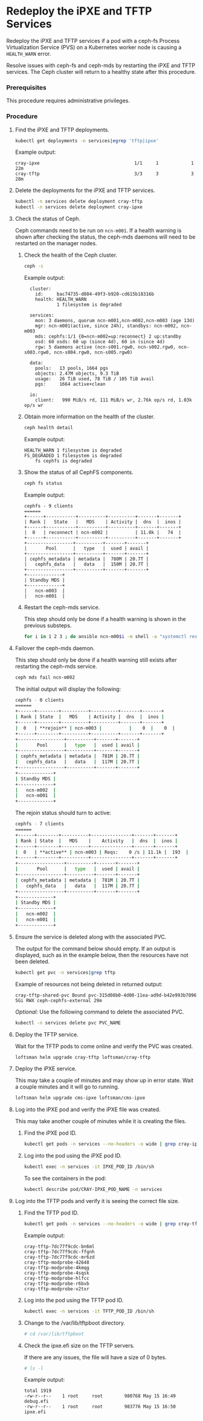 # Redeploy the iPXE and TFTP Services

Redeploy the iPXE and TFTP services if a pod with a ceph-fs Process Virtualization Service \(PVS\) on a Kubernetes worker node is causing a `HEALTH_WARN` error.

Resolve issues with ceph-fs and ceph-mds by restarting the iPXE and TFTP services. The Ceph cluster will return to a healthy state after this procedure.

### Prerequisites

This procedure requires administrative privileges.

### Procedure

1.  Find the iPXE and TFTP deployments.

    ```bash
    kubectl get deployments -n services|egrep 'tftp|ipxe'
    ```

    Example output:

    ```text
    cray-ipxe                                   1/1     1            1           22m
    cray-tftp                                   3/3     3            3           28m
    ```

2.  Delete the deployments for the iPXE and TFTP services.

    ```bash
    kubectl -n services delete deployment cray-tftp
    kubectl -n services delete deployment cray-ipxe
    ```

3.  Check the status of Ceph.

    Ceph commands need to be run on `ncn-m001`. If a health warning is shown after checking the status, the ceph-mds daemons will need to be restarted on the manager nodes.

    1.  Check the health of the Ceph cluster.

        ```bash
        ceph -s
        ```

        Example output:

        ```text
          cluster:
            id:     bac74735-d804-49f3-b920-cd615b18316b
            health: HEALTH_WARN
                    1 filesystem is degraded

          services:
            mon: 3 daemons, quorum ncn-m001,ncn-m002,ncn-m003 (age 13d)
            mgr: ncn-m001(active, since 24h), standbys: ncn-m002, ncn-m003
            mds: cephfs:1/1 {0=ncn-m002=up:reconnect} 2 up:standby
            osd: 60 osds: 60 up (since 4d), 60 in (since 4d)
            rgw: 5 daemons active (ncn-s001.rgw0, ncn-s002.rgw0, ncn-s003.rgw0, ncn-s004.rgw0, ncn-s005.rgw0)

          data:
            pools:   13 pools, 1664 pgs
            objects: 2.47M objects, 9.3 TiB
            usage:   26 TiB used, 78 TiB / 105 TiB avail
            pgs:     1664 active+clean

          io:
            client:   990 MiB/s rd, 111 MiB/s wr, 2.76k op/s rd, 1.03k op/s wr
        ```

    2.  Obtain more information on the health of the cluster.

        ```bash
        ceph health detail
        ```

        Example output:

        ```
        HEALTH_WARN 1 filesystem is degraded
        FS_DEGRADED 1 filesystem is degraded
            fs cephfs is degraded
        ```

    3.  Show the status of all CephFS components.

        ```bash
        ceph fs status
        ```

        Example output:

        ```text
        cephfs - 9 clients
        ======
        +------+-----------+----------+----------+-------+-------+
        | Rank |   State   |   MDS    | Activity |  dns  |  inos |
        +------+-----------+----------+----------+-------+-------+
        |  0   | reconnect | ncn-m002 |          | 11.0k |   74  |
        +------+-----------+----------+----------+-------+-------+
        +-----------------+----------+-------+-------+
        |       Pool      |   type   |  used | avail |
        +-----------------+----------+-------+-------+
        | cephfs_metadata | metadata |  780M | 20.7T |
        |   cephfs_data   |   data   |  150M | 20.7T |
        +-----------------+----------+-------+-------+
        +-------------+
        | Standby MDS |
        +-------------+
        |   ncn-m003  |
        |   ncn-m001  |
        ```

    4.  Restart the ceph-mds service.

        This step should only be done if a health warning is shown in the previous substeps.

        ```bash
        for i in 1 2 3 ; do ansible ncn-m00$i -m shell -a "systemctl restart ceph-mds@ncn-m00$i"; done
        ```

4.  Failover the ceph-mds daemon.

    This step should only be done if a health warning still exists after restarting the ceph-mds service.

    ```bash
    ceph mds fail ncn-m002
    ```

    The initial output will display the following:

    ```bash
    cephfs - 0 clients
    ======
    +------+--------+----------+----------+-------+-------+
    | Rank | State  |   MDS    | Activity |  dns  |  inos |
    +------+--------+----------+----------+-------+-------+
    |  0   | **rejoin** | ncn-m003 |          |    0  |    0  |
    +------+--------+----------+----------+-------+-------+
    +-----------------+----------+-------+-------+
    |       Pool      |   type   |  used | avail |
    +-----------------+----------+-------+-------+
    | cephfs_metadata | metadata |  781M | 20.7T |
    |   cephfs_data   |   data   |  117M | 20.7T |
    +-----------------+----------+-------+-------+
    +-------------+
    | Standby MDS |
    +-------------+
    |   ncn-m002  |
    |   ncn-m001  |
    +-------------+
    ```

    The rejoin status should turn to active:

    ```bash
    cephfs - 7 clients
    ======
    +------+--------+----------+---------------+-------+-------+
    | Rank | State  |   MDS    |    Activity   |  dns  |  inos |
    +------+--------+----------+---------------+-------+-------+
    |  0   | **active** | ncn-m003 | Reqs:    0 /s | 11.1k |  193  |
    +------+--------+----------+---------------+-------+-------+
    +-----------------+----------+-------+-------+
    |       Pool      |   type   |  used | avail |
    +-----------------+----------+-------+-------+
    | cephfs_metadata | metadata |  781M | 20.7T |
    |   cephfs_data   |   data   |  117M | 20.7T |
    +-----------------+----------+-------+-------+
    +-------------+
    | Standby MDS |
    +-------------+
    |   ncn-m002  |
    |   ncn-m001  |
    +-------------+
    ```

5.  Ensure the service is deleted along with the associated PVC.

    The output for the command below should empty. If an output is displayed, such as in the example below, then the resources have not been deleted.

    ```bash
    kubectl get pvc -n services|grep tftp
    ```

    Example of resources not being deleted in returned output:

    ```
    cray-tftp-shared-pvc Bound pvc-315d08b0-4d00-11ea-ad9d-b42e993b7096 5Gi RWX ceph-cephfs-external 29m
    ```

    *Optional:* Use the following command to delete the associated PVC.

    ```bash
    kubectl -n services delete pvc PVC_NAME
    ```

6.  Deploy the TFTP service.

    Wait for the TFTP pods to come online and verify the PVC was created.

    ```bash
    loftsman helm upgrade cray-tftp loftsman/cray-tftp
    ```

7.  Deploy the iPXE service.

    This may take a couple of minutes and may show up in error state. Wait a couple minutes and it will go to running.

    ```bash
    loftsman helm upgrade cms-ipxe loftsman/cms-ipxe
    ```

8.  Log into the iPXE pod and verify the iPXE file was created.

    This may take another couple of minutes while it is creating the files.

    1.  Find the iPXE pod ID.

        ```bash
        kubectl get pods -n services --no-headers -o wide | grep cray-ipxe | awk '{print $1}'
        ```

    2.  Log into the pod using the iPXE pod ID.

        ```bash
        kubectl exec -n services -it IPXE_POD_ID /bin/sh
        ```

        To see the containers in the pod:

        ```bash
        kubectl describe pod/CRAY-IPXE_POD_NAME -n services
        ```

9.  Log into the TFTP pods and verify it is seeing the correct file size.

    1.  Find the TFTP pod ID.

        ```bash
        kubectl get pods -n services --no-headers -o wide | grep cray-tftp | awk '{print $1}'
        ```

        Example output:

        ```text
        cray-tftp-7dc77f9cdc-bn6ml
        cray-tftp-7dc77f9cdc-ffgnh
        cray-tftp-7dc77f9cdc-mr6zd
        cray-tftp-modprobe-42648
        cray-tftp-modprobe-4kmqg
        cray-tftp-modprobe-4sqsk
        cray-tftp-modprobe-hlfcc
        cray-tftp-modprobe-r6bvb
        cray-tftp-modprobe-v2txr
        ```

    2.  Log into the pod using the TFTP pod ID.

        ```bash
        kubectl exec -n services -it TFTP_POD_ID /bin/sh
        ```

    3.  Change to the /var/lib/tftpboot directory.

        ```bash
        # cd /var/lib/tftpboot
        ```

    4.  Check the ipxe.efi size on the TFTP servers.

        If there are any issues, the file will have a size of 0 bytes.

        ```bash
        # ls -l
        ```

        Example output:

        ```text
        total 1919
        -rw-r--r--    1 root     root        980768 May 15 16:49 debug.efi
        -rw-r--r--    1 root     root        983776 May 15 16:50 ipxe.efi
        ```

